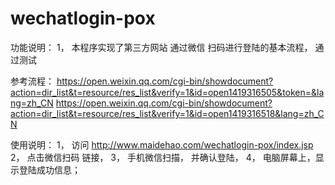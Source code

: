# wechatlogin-pox

功能说明：
  1， 本程序实现了第三方网站  通过微信 扫码进行登陆的基本流程，  通过测试

参考流程：
https://open.weixin.qq.com/cgi-bin/showdocument?action=dir_list&t=resource/res_list&verify=1&id=open1419316505&token=&lang=zh_CN
https://open.weixin.qq.com/cgi-bin/showdocument?action=dir_list&t=resource/res_list&verify=1&id=open1419316518&lang=zh_CN


使用说明：
1， 访问 http://www.maidehao.com/wechatlogin-pox/index.jsp
2， 点击微信扫码 链接， 
3， 手机微信扫描，  并确认登陆，
4， 电脑屏幕上，显示登陆成功信息；


